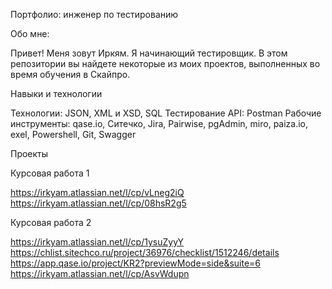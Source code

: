 Портфолио: инженер по тестированию

Обо мне: 

Привет! Меня зовут Иркям. Я начинающий тестировщик. В этом репозитории вы найдете некоторые из моих проектов, выполненных во время обучения в Скайпро.

Навыки и технологии

Технологии: JSON, XML и XSD, SQL
Тестирование API: Postman
Рабочие инструменты: qase.io, Ситечко, Jira, Pairwise, pgAdmin, miro, paiza.io, exel, Powershell, Git, Swagger

Проекты

Курсовая работа 1

https://irkyam.atlassian.net/l/cp/vLneg2iQ
https://irkyam.atlassian.net/l/cp/08hsR2g5

Курсовая работа 2

https://irkyam.atlassian.net/l/cp/1ysuZyyY
https://chlist.sitechco.ru/project/36976/checklist/1512246/details
https://app.qase.io/project/KR2?previewMode=side&suite=6
https://irkyam.atlassian.net/l/cp/AsvWdupn
